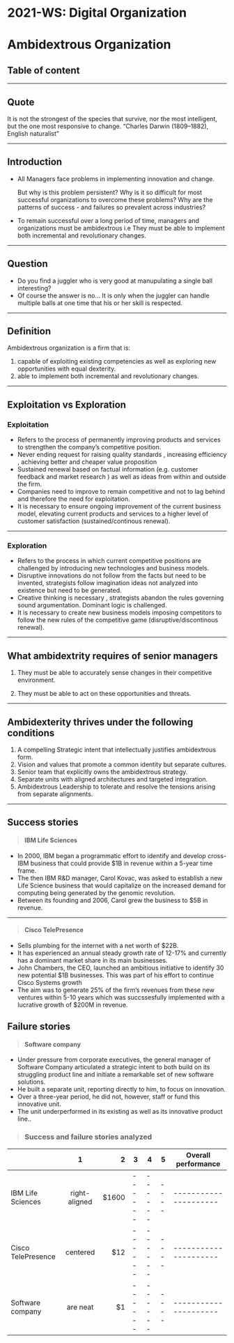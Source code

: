 # 2021-WS: Digital Organization

# Ambidextrous Organization

## Table of content




---

## Quote

It is not the strongest of the species that survive, nor the most intelligent, but the one most responsive to change.
		“Charles Darwin (1809–1882), English naturalist”

---

## Introduction

- All Managers face problems in implementing innovation and change.

    But why is this problem persistent? Why is it so difficult for most successful organizations to overcome these problems? Why are the patterns of success - and failures so prevalent across industries?

- To remain successful over a long period of time, managers and organizations must be ambidextrous i.e They must be able to implement both incremental and revolutionary changes.

---

## Question

- Do you find a juggler who is very good at manupulating a single ball interesting?
- Of course the answer is no… It is only when the juggler can handle multiple balls at one time that his or her skill is respected.

---

## Definition

Ambidextrous organization is a firm that is:
1. capable of exploiting existing competencies as well as exploring new opportunities with equal dexterity.
1. able to implement both incremental and revolutionary changes.

---

## Exploitation vs Exploration

### Exploitation

- Refers to the process of permanently improving products and  services to strengthen the company’s competitive position. 
- Never ending request for raising quality standards , increasing efficiency , achieving better and cheaper value proposition
- Sustained renewal based on factual information (e.g. customer feedback and market research ) as well as ideas from within and outside the firm.
- Companies need to improve to remain competitive and not to lag behind and therefore the need for exploitation.
- It is necessary to ensure ongoing improvement of the current business model, elevating current products and services to a higher level of customer satisfaction (sustained/continous renewal).

---

### Exploration

- Refers to the process in which current competitive positions are challenged by introducing new technologies and business models.
- Disruptive innovations do not follow from the facts but need to be invented,  strategists follow imagination ideas not analyzed into existence but need to be generated.
- Creative thinking is necessary , strategists abandon the rules governing sound argumentation.
Dominant logic is challenged.
- It is necessary to create new business models imposing competitors to follow the new rules of the competitive game (disruptive/discontinous renewal).

---

## What ambidextrity requires of senior managers

1. They must be able to accurately sense changes in their competitive environment.

1. They must be able to act on these opportunities and threats.

---

## Ambidexterity thrives under the following conditions

1. A compelling Strategic intent that intellectually justifies ambidextrous form.
1. Vision and values that promote a common identity but separate cultures.
1. Senior team that explicitly owns the ambidextrous strategy.
1. Separate units with aligned architectures and targeted integration.
1. Ambidextrous Leadership to tolerate and resolve the tensions arising from separate alignments.

---

## Success stories

> #### IBM Life Sciences 

- In 2000, IBM began a programmatic effort to identify and develop cross-IBM business that could provide $1B in revenue within a 5-year time frame.
- The then IBM R&D manager, Carol Kovac, was asked to establish a new Life Science business that would capitalize on the increased demand for computing being generated by the genomic revolution.
- Between its founding and 2006, Carol grew the business to $5B in revenue.

---

> #### Cisco TelePresence 

- Sells plumbing for the internet with a net worth of $22B.
- It has experienced an annual steady growth rate of 12-17% and currently has a dominant market share in its main businesses.
- John Chambers, the CEO, launched an ambitious initiative to identify 30 new potential $1B businesses. This was part of his effort to continue Cisco Systems growth
- The aim was to generate 25% of the firm’s revenues from these new ventures within 5-10 years which was succssesfully implemented with a lucrative growth of $200M in revenue.

## Failure stories

> #### Software company

- Under pressure from corporate executives, the general manager of Software Company articulated a strategic intent to both build on its struggling product line and initiate a remarkable set of new software solutions.
- He built a separate unit, reporting directly to him, to focus on innovation. 
- Over a three-year period, he did not, however, staff or fund this innovative unit.
- The unit underperformed in its existing as well as its innovative product line.. 

> ### Success and failure stories analyzed


|                    | 1             | 2     | 3     | 4     | 5  | Overall performance | 
| -------------      |:-------------:| -----:| ------| ------|----|---------------------|
| IBM Life Sciences  | right-aligned | $1600 | ------| ------|----|---------------------|
| Cisco TelePresence | centered      |   $12 | ------| ------|----|---------------------|
| Software company   | are neat      |    $1 | ------| ------|----|---------------------|